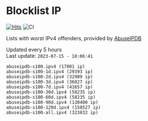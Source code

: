 # Blocklist IP

[![Hits](https://hits.seeyoufarm.com/api/count/incr/badge.svg?url=https%3A%2F%2Fgithub.com%2Fborestad%2Fblocklist-ip%2F&count_bg=%2379C83D&title_bg=%23555555&icon=&icon_color=%23E7E7E7&title=hits&edge_flat=false)](https://hits.seeyoufarm.com)  ![CI](https://img.shields.io/github/workflow/status/borestad/blocklist-ip/CI?style=flat-square)

Lists with worst IPv4 offenders, provided by [AbuseIPDB](https://www.abuseipdb.com/)

<!-- FOOTER-PLACEHOLDER -->
Updated every 5 hours<br>
Last update: `2023-07-15 - 10:06:41`
```
abuseipdb-s100.ipv4 (17001 ip)
abuseipdb-s100-1d.ipv4 (29393 ip)
abuseipdb-s100-2d.ipv4 (32909 ip)
abuseipdb-s100-3d.ipv4 (36827 ip)
abuseipdb-s100-7d.ipv4 (41657 ip)
abuseipdb-s100-30d.ipv4 (58235 ip)
abuseipdb-s100-60d.ipv4 (58235 ip)
abuseipdb-s100-90d.ipv4 (130400 ip)
abuseipdb-s100-120d.ipv4 (158527 ip)
abuseipdb-s100-all.ipv4 (323832 ip)
```
